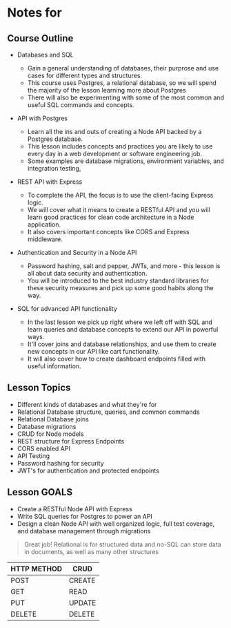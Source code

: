 # Notes for 

## Course Outline
* Databases and SQL
    * Gain a general understanding of databases, their purprose and use cases for different types and structures. 
    * This course uses Postgres, a relational database, so we will spend the majority of the lesson learning more about Postgres
    * There will also be experimenting with some of the most common and useful SQL commands and concepts.

* API with Postgres
	* Learn all the ins and outs of creating a Node API backed by a Postgres database. 
	* This lesson includes concepts and practices you are likely to use every day in a web development or software engineering job.
	* Some examples are database migrations, environment variables, and integration testing,

* REST API with Express
	* To complete the API, the focus is to use the client-facing Express logic. 
	* We will cover what it means to create a RESTful API and you will learn good practices for clean code architecture in a Node application. 
	* It also covers important concepts like CORS and Express middleware.

* Authentication and Security in a Node API
	* Password hashing, salt and pepper, JWTs, and more - this lesson is all about data security and authentication. 
	* You will be introduced to the best industry standard libraries for these security measures and pick up some good habits along the way.

* SQL for advanced API functionality
	* In the last lesson we pick up right where we left off with SQL and learn queries and database concepts to extend our API in powerful ways. 
	* It'll cover joins and database relationships, and use them to create new concepts in our API like cart functionality.
	* It will also cover how to create dashboard endpoints filled with useful information.


## Lesson Topics
* Different kinds of databases and what they're for
* Relational Database structure, queries, and common commands
* Relational Database joins
* Database migrations
* CRUD for Node models
* REST structure for Express Endpoints
* CORS enabled API
* API Testing
* Password hashing for security
* JWT's for authentication and protected endpoints

## Lesson GOALS
* Create a RESTful Node API with Express
* Write SQL queries for Postgres to power an API
* Design a clean Node API with well organized logic, full test coverage, and database management through migrations


> Great job! Relational is for structured data and no-SQL can store data in documents, as well as many other structures

HTTP METHOD | CRUD
--- | ---
POST | CREATE
GET | READ
PUT | UPDATE
DELETE | DELETE
